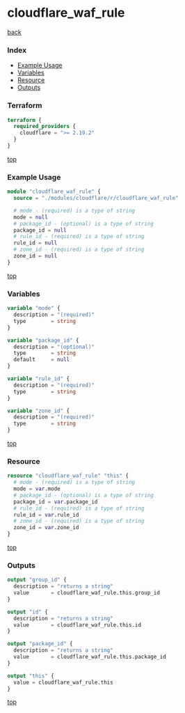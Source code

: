 # cloudflare_waf_rule

[back](../cloudflare.md)

### Index

- [Example Usage](#example-usage)
- [Variables](#variables)
- [Resource](#resource)
- [Outputs](#outputs)

### Terraform

```terraform
terraform {
  required_providers {
    cloudflare = ">= 2.19.2"
  }
}
```

[top](#index)

### Example Usage

```terraform
module "cloudflare_waf_rule" {
  source = "./modules/cloudflare/r/cloudflare_waf_rule"

  # mode - (required) is a type of string
  mode = null
  # package_id - (optional) is a type of string
  package_id = null
  # rule_id - (required) is a type of string
  rule_id = null
  # zone_id - (required) is a type of string
  zone_id = null
}
```

[top](#index)

### Variables

```terraform
variable "mode" {
  description = "(required)"
  type        = string
}

variable "package_id" {
  description = "(optional)"
  type        = string
  default     = null
}

variable "rule_id" {
  description = "(required)"
  type        = string
}

variable "zone_id" {
  description = "(required)"
  type        = string
}
```

[top](#index)

### Resource

```terraform
resource "cloudflare_waf_rule" "this" {
  # mode - (required) is a type of string
  mode = var.mode
  # package_id - (optional) is a type of string
  package_id = var.package_id
  # rule_id - (required) is a type of string
  rule_id = var.rule_id
  # zone_id - (required) is a type of string
  zone_id = var.zone_id
}
```

[top](#index)

### Outputs

```terraform
output "group_id" {
  description = "returns a string"
  value       = cloudflare_waf_rule.this.group_id
}

output "id" {
  description = "returns a string"
  value       = cloudflare_waf_rule.this.id
}

output "package_id" {
  description = "returns a string"
  value       = cloudflare_waf_rule.this.package_id
}

output "this" {
  value = cloudflare_waf_rule.this
}
```

[top](#index)
